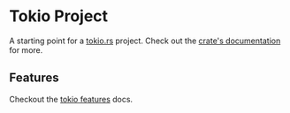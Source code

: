 # Tokio Project

A starting point for a [tokio.rs] project. Check out the [crate's documentation] for more.

[tokio docs]: https://docs.rs/tokio/latest/tokio/
[crate's documentation]: https://docs.rs/tokio/latest/tokio/◊
[tokio.rs]: https://docs.rs/crate/tokio/latest

## Features

Checkout the [tokio features] docs.

[tokio features]: https://docs.rs/crate/tokio/latest/features
